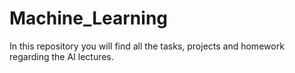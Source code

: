 # Machine_Learning
In this repository you will find all the tasks, projects and homework regarding the AI lectures.
